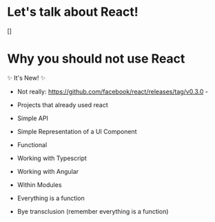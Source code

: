 # Let's talk about React!

[]











# Why you should not use React

✨ It's New! ✨

- Not really: https://github.com/facebook/react/releases/tag/v0.3.0 -




- Projects that already used react
- Simple API
- Simple Representation of a UI Component
- Functional
- Working with Typescript
- Working with Angular
- Within Modules

- Everything is a function
- Bye transclusion (remember everything is a function)


# 
